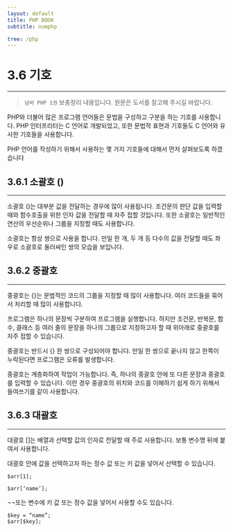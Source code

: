 ```yaml
---
layout: default
title: PHP BOOK
subtitle: numphp

tree: /php
---
```


# 3.6 기호
---
> `넘버 PHP 1권` 보충정리 내용입니다. 원문은 도서를 참고해 주시길 바랍니다.

PHP와 더불어 많은 프로그램 언어들은 문법을 구성하고 구분을 하는 기호를 사용합니다. PHP 인터프리터는 C 언어로 개발되었고, 또한 문법적 표현과 기호들도 C 언어와 유사한 기호들을 사용합니다.

PHP 언어를 작성하기 위해서 사용하는 몇 가지 기호들에 대해서 먼저 살펴보도록 하겠습니다
<br>

## 3.6.1 소괄호 ()
---
소괄호 ()는 대부분 값을 전달하는 경우에 많이 사용됩니다. 조건문의 판단 값을 입력할 때와 함수호출을 위한 인자 값을 전달할 때 자주 접할 것입니다. 또한 소괄호는 일반적인 연산의 우선순위나 그룹을 지정할 때도 사용합니다.

소괄호는 항상 쌍으로 사용을 합니다. 만일 한 개, 두 개 등 다수의 값을 전달할 때도 좌우로 소괄호로 둘러싸인 쌍의 모습을 보입니다.
<br>

## 3.6.2 중괄호 
---
중괄호는 {}는 문법적인 코드의 그룹을 지정할 때 많이 사용합니다. 여러 코드들을 묶어서 처리할 때 많이 사용합니다.

프로그램은 하나의 문장씩 구분하여 프로그램을 실행합니다. 하지만 조건문, 반복문, 함수, 클래스 등 여러 줄의 문장을 하나의 그룹으로 지정하고자 할 때 위아래로 중괄호를 자주 접할 수 있습니다.

중괄호는 반드시 {} 한 쌍으로 구성되어야 합니다. 만일 한 쌍으로 끝나지 않고 한쪽이 누락된다면 프로그램은 오류를 발생합니다.

중괄호는 계층화하여 작업이 가능합니다. 즉, 하나의 중괄호 안에 또 다른 문장과 중괄호를 입력할 수 있습니다. 이런 경우 중괄호의 위치와 코드를 이해하기 쉽게 하기 위해서 들여쓰기를 같이 사용합니다.
<br>

## 3.6.3 대괄호 
---
대괄호 []는 배열과 선택할 값의 인자로 전달할 때 주로 사용합니다. 보통 변수명 뒤에 붙여서 사용합니다.

대괄호 안에 값을 선택하고자 하는 정수 값 또는 키 값을 넣어서 선택할 수 있습니다. 
```
$arr[1];

$arr[‘name’];
```
¬¬또는 변수에 키 값 또는 정수 값을 넣어서 사용할 수도 있습니다.

```
$key = “name”;
$arr[$key];
```

<br><br>